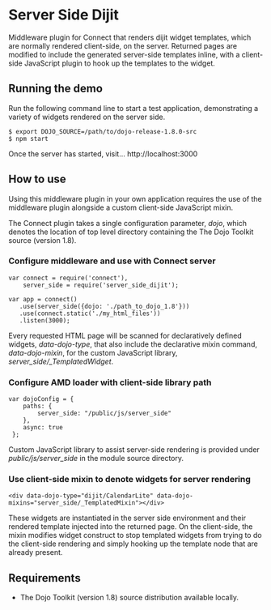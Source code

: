 Server Side Dijit
===

Middleware plugin for Connect that renders dijit widget templates, which are normally rendered client-side, on the server. 
Returned pages are modified to include the generated server-side templates inline, with a client-side JavaScript plugin 
to hook up the templates to the widget.

Running the demo
--

Run the following command line to start a test application, demonstrating a variety of widgets rendered
on the server side. 

    $ export DOJO_SOURCE=/path/to/dojo-release-1.8.0-src
    $ npm start 

Once the server has started, visit...
http://localhost:3000

## How to use

Using this middleware plugin in your own application requires the use of the middleware plugin
alongside a custom client-side JavaScript mixin.

The Connect plugin takes a single configuration parameter, *dojo*, which denotes the location of top level
directory containing the The Dojo Toolkit source (version 1.8).

### Configure middleware and use with Connect server
    var connect = require('connect'),
        server_side = require('server_side_dijit');

    var app = connect()
       .use(server_side({dojo: './path_to_dojo_1.8'}))
       .use(connect.static('./my_html_files'))
       .listen(3000);

Every requested HTML page will be scanned for declaratively defined widgets, *data-dojo-type*, 
that also include the declarative mixin command, *data-dojo-mixin*, for the custom JavaScript library, *server_side/_TemplatedWidget*. 

### Configure AMD loader with client-side library path
    var dojoConfig = {
        paths: {
            server_side: "/public/js/server_side"
        },
        async: true
     };

Custom JavaScript library to assist server-side rendering is provided under *public/js/server_side* in the module source directory.

### Use client-side mixin to denote widgets for server rendering
    <div data-dojo-type="dijit/CalendarLite" data-dojo-mixins="server_side/_TemplatedMixin"></div>

These widgets are instantiated in the server side environment and their rendered template injected into the returned 
page. On the client-side, the mixin modifies widget construct to stop templated widgets from trying to 
do the client-side rendering and simply hooking up the template node that are already present.

Requirements
--

* The Dojo Toolkit (version 1.8) source distribution available locally.
